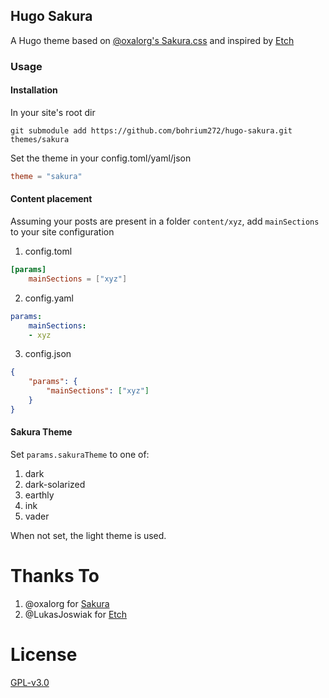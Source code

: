 Hugo Sakura
---

A Hugo theme based on [@oxalorg's Sakura.css](https://github.com/oxalorg/sakura) and inspired by [Etch](https://github.com/LukasJoswiak/etch)

### Usage

#### Installation
In your site's root dir

``` shell
git submodule add https://github.com/bohrium272/hugo-sakura.git themes/sakura
```

Set the theme in your config.toml/yaml/json

``` toml
theme = "sakura"
```

#### Content placement
Assuming your posts are present in a folder `content/xyz`, add `mainSections` to your site configuration

1. config.toml
```toml
[params]
    mainSections = ["xyz"]
```

2. config.yaml

```yaml
params:
    mainSections:
    - xyz
```

3. config.json

```json
{
    "params": {
        "mainSections": ["xyz"]
    }
}
```

#### Sakura Theme
Set `params.sakuraTheme` to one of:
1. dark
2. dark-solarized
3. earthly
4. ink
5. vader

When not set, the light theme is used.

# Thanks To

1. @oxalorg for [Sakura](https://github.com/oxalorg/sakura)
2. @LukasJoswiak for [Etch](https://github.com/LukasJoswiak/etch)

# License

[GPL-v3.0](https://github.com/bohrium272/hugo-sakura/blob/master/LICENSE)
